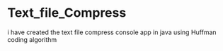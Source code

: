 # Text_file_Compress
i have created the text file compress console app in java using Huffman coding algorithm
